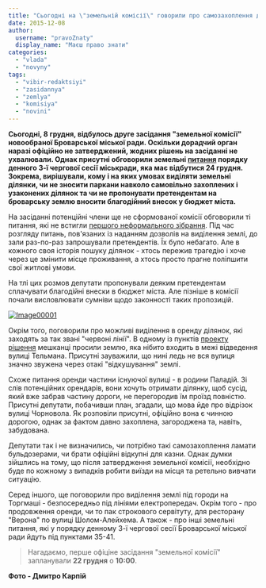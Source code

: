 ```yaml
---
title: "Сьогодні на \"земельній комісії\" говорили про самозахоплення ділянок і благодійні внески"
date: 2015-12-08
author: 
  username: "pravoZnaty"
  display_name: "Маєш право знати"
categories: 
  - "vlada"
  - "novyny"
tags: 
  - "vibir-redaktsiyi"
  - "zasidannya"
  - "zemlya"
  - "komisiya"
  - "novini"
---
```


**Сьогодні, 8 грудня, відбулось друге засідання "земельної комісії" новообраної Броварської міської ради. Оскільки дорадчий орган наразі офіційно не затверджений, жодних рішень на засіданні не ухвалювали. Однак присутні обговорили земельні [питання](https://mpz.brovary.org/24-grudnya-vidbudetsya-3-ya-chergova-sesiya-brovarskoyi-miskrady/) порядку денного 3-ї чергової сесії міськради, яка має відбутися 24 грудня. Зокрема, вирішували, кому і на яких умовах виділяти земельні ділянки, чи не зносити паркани навколо самовільно захоплених і узаконених ділянок та чи не пропонувати претендентам на броварську землю вносити благодійний внесок у бюджет міста.**

На засіданні потенційні члени ще не сформованої комісії обговорили ті питання, які не встигли [першого неформального зібрання](https://mpz.brovary.org/brovarska-zemelna-komisiya-shhe-ne-zatverdzhena-a-vzhe-pozasidala/). Під час розгляду питань, пов'язаних із наданням дозволів на виділення землі, до зали раз-по-раз запрошували претендентів. Їх було небагато. Але в кожного своя історія пошуку ділянок - хтось пережив трагедію і хоче через це змінити місце проживання, а хтось просто прагне поліпшити свої житлові умови.

На тлі цих розмов депутати пропонували деяким претендентам сплачувати благодійні внески в бюджет міста. Але пізніше в комісії почали висловлювати сумніви щодо законності таких пропозицій.

[![Image00001](https://mpz.brovary.org/wp-content/uploads/2015/12/Image000013.jpg)](https://mpz.brovary.org/wp-content/uploads/2015/12/Image000013.jpg)

Окрім того, поговорили про можливі виділення в оренду ділянок, які заходять за так звані "червоні лінії". В одному із пунктів [проекту рішення](http://docs.brovary.org/p31528/26.11.2015) мешканці просили землю, яка нібито входить в межі відведення вулиці Тельмана. Присутні зауважили, що нині ледь не вся вулиця значно звужена через отакі "відкушування" землі.

Схоже питання оренди частини існуючої вулиці - в родини Паладій. Зі слів потенційних орендарів, вони хочуть отримати ділянку, щоб сусід, який вже забрав частину дороги, не перегородив їм проїзд повністю. Присутні депутати, побачивши план, згадали, що мова йде про відрізок вулиці Чорновола. Як розповіли присутні, офіційно вона є чинною дорогою, однак за фактом давно захоплена, загороджена та, навіть, забудована.

Депутати так і не визначились, чи потрібно такі самозахоплення ламати бульдозерами, чи брати офіційні відкупні для казни. Однак думки зійшлись на тому, що після затвердження земельної комісії, необхідно буде по кожному з випадків робити виїзди на місця та ретельно вивчати ситуацію.

Серед іншого, ще поговорили про виділення землі під городи на Торгмаші - безпосередньо під лініями електропередач. Окрім того - про продовження оренди, чи то пак строкового сервітуту, для ресторану "Верона" по вулиці Шолом-Алейхема. А також - про інші земельні питання, які у порядку денному 3-ї чергової сесії Броварської міської ради йдуть під пунктами 35-41.

> Нагадаємо, перше офіціне засідання "земельної комісії" запланували **22 грудня** о **10:00**.

**Фото - Дмитро Карпій**
